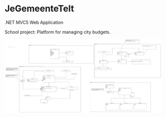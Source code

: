 # JeGemeenteTelt
.NET MVC5 Web Application

School project: Platform for managing city budgets.

![alt tag](./Domeinmodel.jpg)
